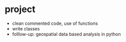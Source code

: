 # project

- clean commented code, use of functions
- write classes
- folllow-up: geospatial data based analysis in python